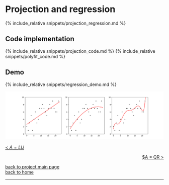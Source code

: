 # Projection and regression
{% include_relative snippets/projection_regression.md %}

## Code implementation
{% include_relative snippets/projection_code.md %}
{% include_relative snippets/polyfit_code.md %}

## Demo
{% include_relative snippets/regression_demo.md %}


![regression plot](./images/regression.png)

[< $A = LU$](./lu_factorisation.md)

<div style="text-align: right">
<a href="https://matt-a-bennett.github.io/numpy_from_scratch/qr_factorisation.html">$A = QR ></a>
</div>

[back to project main page](./numpy_from_scratch.md)\
[back to home](../index.md)

---
<script src="https://utteranc.es/client.js"
        repo="Matt-A-Bennett/Matt-A-Bennett.github.io"
        issue-term="https://matt-a-bennett.github.io/numpy_from_scratch/projection_least_squares_linfit.html"
        theme="github-light"
        crossorigin="anonymous"
        async>
</script>

